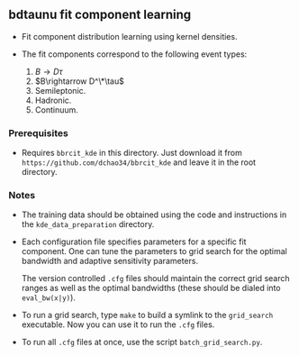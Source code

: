 ## bdtaunu fit component learning

+ Fit component distribution learning using kernel densities. 
  
+ The fit components correspond to the following event types:
  1. $B\rightarrow D\tau$
  2. $B\rightarrow D^\*\tau$
  3. Semileptonic. 
  4. Hadronic. 
  5. Continuum. 

### Prerequisites
+ Requires `bbrcit_kde` in this directory. Just download it from 
  `https://github.com/dchao34/bbrcit_kde` and leave it in the root directory. 

### Notes

+ The training data should be obtained using the code and instructions in the 
  `kde_data_preparation` directory. 

+ Each configuration file specifies parameters for a specific fit component. 
  One can tune the parameters to grid search for the optimal bandwidth and 
  adaptive sensitivity parameters. 
  
  The version controlled `.cfg` files should maintain the correct grid search 
  ranges as well as the optimal bandwidths (these should be dialed into `eval_bw(x|y)`).

+ To run a grid search, type `make` to build a symlink to the `grid_search` 
  executable. Now you can use it to run the `.cfg` files. 

+ To run all `.cfg` files at once, use the script `batch_grid_search.py`.
